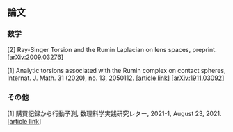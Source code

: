 ## 論文

### 数学

[2] Ray-Singer Torsion and the Rumin Laplacian on lens spaces, preprint.
[[arXiv:2009.03276](https://arxiv.org/abs/2009.03276)]

[1] Analytic torsions associated with the Rumin complex on contact spheres, Internat. J. Math. 31 (2020), no. 13, 2050112.
[[article link](https://www.worldscientific.com/doi/10.1142/S0129167X20501128)]
[[arXiv:1911.03092](https://arxiv.org/abs/1911.03092)]

### その他

[1] 購買記録から行動予測, 数理科学実践研究レター, 2021-1, August 23, 2021.
[[article link](https://www.ms.u-tokyo.ac.jp/lmsr/pdf/2021-1.pdf)]
